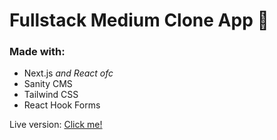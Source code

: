 # Fullstack Medium Clone App 🎉
### Made with:
- Next.js *and React ofc*
- Sanity CMS
- Tailwind CSS
- React Hook Forms

Live version: [Click me!](https://nextjs-medium-clone-paciodev.vercel.app)
